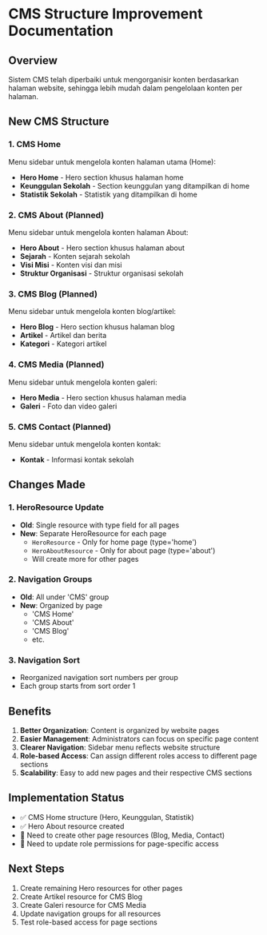 # CMS Structure Improvement Documentation

## Overview
Sistem CMS telah diperbaiki untuk mengorganisir konten berdasarkan halaman website, sehingga lebih mudah dalam pengelolaan konten per halaman.

## New CMS Structure

### 1. CMS Home
Menu sidebar untuk mengelola konten halaman utama (Home):
- **Hero Home** - Hero section khusus halaman home
- **Keunggulan Sekolah** - Section keunggulan yang ditampilkan di home
- **Statistik Sekolah** - Statistik yang ditampilkan di home

### 2. CMS About (Planned)
Menu sidebar untuk mengelola konten halaman About:
- **Hero About** - Hero section khusus halaman about
- **Sejarah** - Konten sejarah sekolah
- **Visi Misi** - Konten visi dan misi
- **Struktur Organisasi** - Struktur organisasi sekolah

### 3. CMS Blog (Planned)
Menu sidebar untuk mengelola konten blog/artikel:
- **Hero Blog** - Hero section khusus halaman blog
- **Artikel** - Artikel dan berita
- **Kategori** - Kategori artikel

### 4. CMS Media (Planned)
Menu sidebar untuk mengelola konten galeri:
- **Hero Media** - Hero section khusus halaman media
- **Galeri** - Foto dan video galeri

### 5. CMS Contact (Planned)
Menu sidebar untuk mengelola konten kontak:
- **Kontak** - Informasi kontak sekolah

## Changes Made

### 1. HeroResource Update
- **Old**: Single resource with type field for all pages
- **New**: Separate HeroResource for each page
  - `HeroResource` - Only for home page (type='home')
  - `HeroAboutResource` - Only for about page (type='about')
  - Will create more for other pages

### 2. Navigation Groups
- **Old**: All under 'CMS' group
- **New**: Organized by page
  - 'CMS Home'
  - 'CMS About'
  - 'CMS Blog'
  - etc.

### 3. Navigation Sort
- Reorganized navigation sort numbers per group
- Each group starts from sort order 1

## Benefits
1. **Better Organization**: Content is organized by website pages
2. **Easier Management**: Administrators can focus on specific page content
3. **Clearer Navigation**: Sidebar menu reflects website structure
4. **Role-based Access**: Can assign different roles access to different page sections
5. **Scalability**: Easy to add new pages and their respective CMS sections

## Implementation Status
- ✅ CMS Home structure (Hero, Keunggulan, Statistik)
- ✅ Hero About resource created
- 🔄 Need to create other page resources (Blog, Media, Contact)
- 🔄 Need to update role permissions for page-specific access

## Next Steps
1. Create remaining Hero resources for other pages
2. Create Artikel resource for CMS Blog
3. Create Galeri resource for CMS Media
4. Update navigation groups for all resources
5. Test role-based access for page sections
